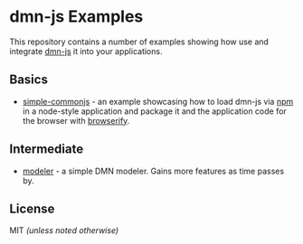 # dmn-js Examples

This repository contains a number of examples showing how use and integrate [dmn-js](https://github.com/dmn-io/dmn-js) it into your applications.


## Basics

* [simple-commonjs](https://github.com/dmn-io/dmn-js-examples/tree/master/simple-commonjs) - an example showcasing how to load dmn-js via [npm](http://npmjs.org) in a node-style application and package it and the application code for the browser with [browserify](http://browserify.org).


## Intermediate

* [modeler](https://github.com/dmn-io/dmn-js-examples/tree/master/modeler) - a simple DMN modeler. Gains more features as time passes by.

## License

MIT _(unless noted otherwise)_
